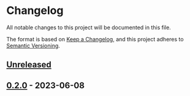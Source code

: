 # Changelog

All notable changes to this project will be documented in this file.

The format is based on [Keep a Changelog][1], and this project adheres to
[Semantic Versioning][2].

[1]: https://keepachangelog.com/en/1.1.0/
[2]: https://semver.org/spec/v2.0.0.html

<!-- next-header -->

## [Unreleased] <!-- release-date -->

## [0.2.0] - 2023-06-08

<!-- next-url -->

[Unreleased]:
  https://github.com/EarthmanMuons/spellout/compare/spellabet-v0.2.0...HEAD
[0.2.0]:
  https://github.com/EarthmanMuons/spellout/compare/spellabet-v0.1.0...spellabet-v0.2.0
[0.1.0]: https://github.com/EarthmanMuons/spellout/commits/spellabet-v0.1.0
